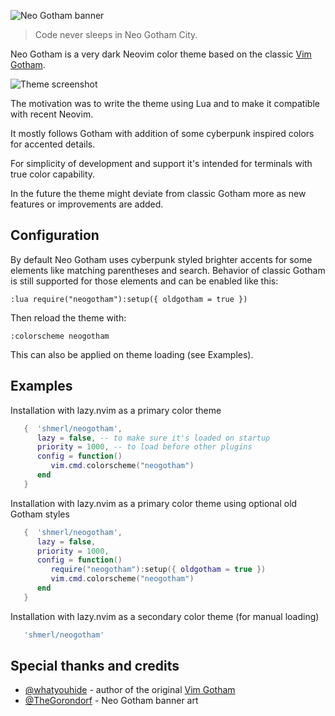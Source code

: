 ![Neo Gotham banner](https://github.com/shmerl/neogotham/assets/310927/26b523e3-dfc5-4e1c-9790-de980af662f6)

> Code never sleeps in Neo Gotham City.

Neo Gotham is a very dark Neovim color theme based on the classic [Vim Gotham](https://github.com/whatyouhide/vim-gotham).

![Theme screenshot](https://github.com/shmerl/neogotham/assets/310927/9675ef52-0817-4bc8-a177-29017e81ee20)

The motivation was to write the theme using Lua and to make it compatible with recent Neovim.

It mostly follows Gotham with addition of some cyberpunk inspired colors for accented details.

For simplicity of development and support it's intended for terminals with true color capability.

In the future the theme might deviate from classic Gotham more as new features or improvements are added.

## Configuration

By default Neo Gotham uses cyberpunk styled brighter accents for some elements like matching parentheses and search.
Behavior of classic Gotham is still supported for those elements and can be enabled like this:

```vim
:lua require("neogotham"):setup({ oldgotham = true })
```

Then reload the theme with:

```vim
:colorscheme neogotham
```

This can also be applied on theme loading (see Examples).

## Examples

Installation with lazy.nvim as a primary color theme

```lua
   {  'shmerl/neogotham',
      lazy = false, -- to make sure it's loaded on startup
      priority = 1000, -- to load before other plugins
      config = function()
         vim.cmd.colorscheme("neogotham")
      end
   }

```

Installation with lazy.nvim as a primary color theme using optional old Gotham styles

```lua
   {  'shmerl/neogotham',
      lazy = false,
      priority = 1000,
      config = function()
         require("neogotham"):setup({ oldgotham = true })
         vim.cmd.colorscheme("neogotham")
      end
   }

```

Installation with lazy.nvim as a secondary color theme (for manual loading)

```lua
   'shmerl/neogotham'
```

## Special thanks and credits
* [@whatyouhide](https://github.com/whatyouhide) - author of the original [Vim Gotham](https://github.com/whatyouhide/vim-gotham)
* [@TheGorondorf](https://bsky.app/profile/rayfrutos.bsky.social) - Neo Gotham banner art
